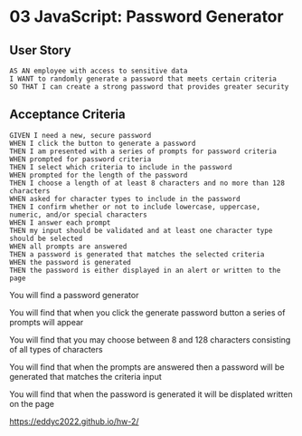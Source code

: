 # 03 JavaScript: Password Generator

## User Story

```
AS AN employee with access to sensitive data
I WANT to randomly generate a password that meets certain criteria
SO THAT I can create a strong password that provides greater security
```

## Acceptance Criteria

```
GIVEN I need a new, secure password
WHEN I click the button to generate a password
THEN I am presented with a series of prompts for password criteria
WHEN prompted for password criteria
THEN I select which criteria to include in the password
WHEN prompted for the length of the password
THEN I choose a length of at least 8 characters and no more than 128 characters
WHEN asked for character types to include in the password
THEN I confirm whether or not to include lowercase, uppercase, numeric, and/or special characters
WHEN I answer each prompt
THEN my input should be validated and at least one character type should be selected
WHEN all prompts are answered
THEN a password is generated that matches the selected criteria
WHEN the password is generated
THEN the password is either displayed in an alert or written to the page
```

You will find a password generator

You will find that when you click the generate password button a series of prompts will appear

You will find that you may choose between 8 and 128 characters consisting of all types of characters

You will find that when the prompts are answered then a password will be generated that matches the criteria input

You will find that when the password is generated it will be displated written on the page

https://eddyc2022.github.io/hw-2/
